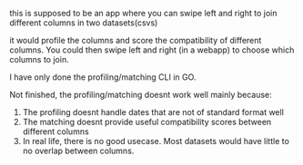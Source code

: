 this is supposed to be an app where you can swipe left and right to join different columns in two datasets(csvs)

it would profile the columns and score the compatibility of different columns.
You could then swipe left and right (in a webapp) to choose which columns to join.

I have only done the profiling/matching CLI in GO.

Not finished, the profiling/matching doesnt work well mainly because: 
1. The profiling doesnt handle dates that are not of standard format well
2. The matching doesnt provide useful compatibility scores between different columns
3. In real life, there is no good usecase. Most datasets would have little to no overlap between columns. 

